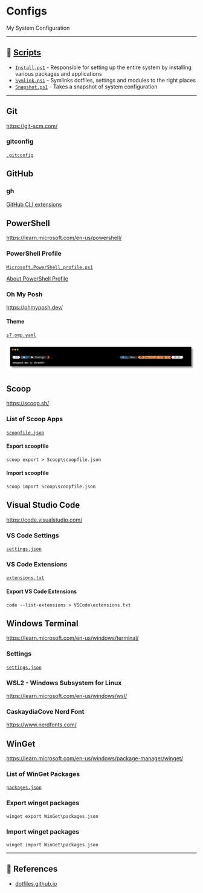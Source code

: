 # Configs

My System Configuration

---

## 📜 [Scripts](Scripts/)

- [`Install.ps1`](Scripts/PowerShell/Install.ps1) - Responsible for setting up the entire system by installing various packages and applications
- [`Symlink.ps1`](Scripts/PowerShell/Symlink.ps1) - Symlinks dotfiles, settings and modules to the right places
- [`Snapshot.ps1`](Scripts/PowerShell/Snapshot.ps1) - Takes a snapshot of system configuration

---

## Git

https://git-scm.com/

### gitconfig

[`.gitconfig`](Git/.gitconfig)

## GitHub

### gh

[GitHub CLI extensions](GitHub/gh/extensions.txt)

## PowerShell

https://learn.microsoft.com/en-us/powershell/

### PowerShell Profile

[`Microsoft.PowerShell_profile.ps1`](PowerShell/Microsoft.PowerShell_profile.ps1)

[About PowerShell Profile](https://docs.microsoft.com/en-us/powershell/module/microsoft.powershell.core/about/about_profiles?view=powershell-7.2)
### Oh My Posh

https://ohmyposh.dev/

#### Theme

[`s7.omp.yaml`](PowerShell/Themes/s7.omp.yaml)


![oh-my-posh-prompt-theme](s7-prompt.png)

## Scoop

https://scoop.sh/

### List of Scoop Apps

[`scoopfile.json`](Scoop/scoopfile.json)

#### Export scoopfile

```shell
scoop export > Scoop\scoopfile.json
```

#### Import scoopfile

```shell
scoop import Scoop\scoopfile.json
```

## Visual Studio Code

https://code.visualstudio.com/

### VS Code Settings

[`settings.json`](VSCode/settings.json)

### VS Code Extensions

[`extensions.txt`](VSCode/extensions.txt)

#### Export VS Code Extensions

```shell
code --list-extensions > VSCode\extensions.txt
```

## Windows Terminal

https://learn.microsoft.com/en-us/windows/terminal/

### Settings

[`settings.json`](Windows-Terminal/settings.json)

### WSL2 - Windows Subsystem for Linux

https://learn.microsoft.com/en-us/windows/wsl/

### CaskaydiaCove Nerd Font

https://www.nerdfonts.com/

## WinGet

https://learn.microsoft.com/en-us/windows/package-manager/winget/

### List of WinGet Packages

[`packages.json`](WinGet/packages.json)

### Export winget packages
```shell
winget export WinGet\packages.json
```
### Import winget packages
```shell
winget import WinGet\packages.json
```

---

## 📕 References

- [dotfiles.github.io][github-dotfiles]


<!-- ===== -->
<!-- LINKS -->
<!-- ===== -->

[github-dotfiles]: https://dotfiles.github.io/
